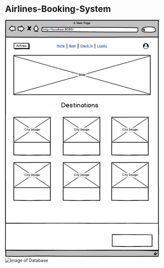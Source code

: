 # Airlines-Booking-System
![Image of Mokeup](https://github.com/Nahom7wos/Airlines-Booking-System/blob/master/ui/assets/images/mockup.png)
![Image of Database](https://octodex.github.com/images/yaktocat.png)